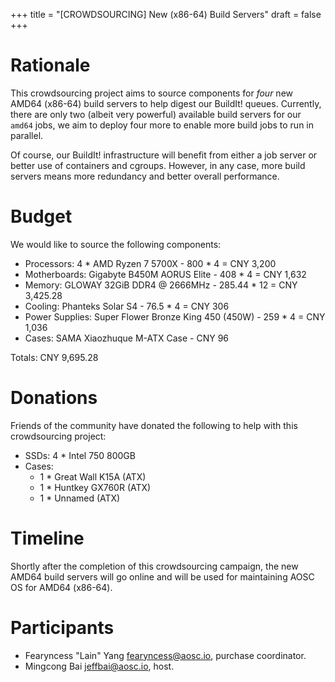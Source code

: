+++
title = "[CROWDSOURCING] New (x86-64) Build Servers"
draft = false
+++

# Rationale

This crowdsourcing project aims to source components for *four* new AMD64 (x86-64) build servers to help digest our BuildIt! queues. Currently, there are only two (albeit very powerful) available build servers for our `amd64` jobs, we aim to deploy four more to enable more build jobs to run in parallel.

Of course, our BuildIt! infrastructure will benefit from either a job server or better use of containers and cgroups. However, in any case, more build servers means more redundancy and better overall performance.

# Budget

We would like to source the following components:

- Processors: 4 * AMD Ryzen 7 5700X - 800 * 4 = CNY 3,200
- Motherboards: Gigabyte B450M AORUS Elite - 408 * 4 = CNY 1,632
- Memory: GLOWAY 32GiB DDR4 @ 2666MHz - 285.44 * 12 = CNY 3,425.28
- Cooling: Phanteks Solar S4 - 76.5 * 4 = CNY 306
- Power Supplies: Super Flower Bronze King 450 (450W) - 259 * 4 = CNY 1,036
- Cases: SAMA Xiaozhuque M-ATX Case - CNY 96

Totals: CNY 9,695.28

# Donations

Friends of the community have donated the following to help with this crowdsourcing project:

- SSDs: 4 * Intel 750 800GB
- Cases:
    - 1 * Great Wall K15A (ATX)
    - 1 * Huntkey GX760R (ATX)
    - 1 * Unnamed (ATX)

# Timeline

Shortly after the completion of this crowdsourcing campaign, the new AMD64 build servers will go online and will be used for maintaining AOSC OS for AMD64 (x86-64).

# Participants

- Fearyncess "Lain" Yang <fearyncess@aosc.io>, purchase coordinator.
- Mingcong Bai <jeffbai@aosc.io>, host.